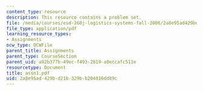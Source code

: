 ```yaml
---
content_type: resource
description: This resource contains a problem set.
file: /media/courses/esd-260j-logistics-systems-fall-2006/2a8e95ad429bd21b329bb204816dd89c_assn1.pdf
file_type: application/pdf
learning_resource_types:
- Assignments
ocw_type: OCWFile
parent_title: Assignments
parent_type: CourseSection
parent_uid: a92b377b-49ec-f493-2819-a0eccafc511e
resourcetype: Document
title: assn1.pdf
uid: 2a8e95ad-429b-d21b-329b-b204816dd89c
---
```

